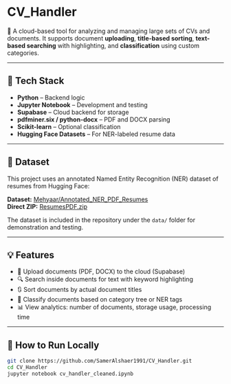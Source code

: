 # CV_Handler

🚀 A cloud-based tool for analyzing and managing large sets of CVs and documents. It supports document **uploading**, **title-based sorting**, **text-based searching** with highlighting, and **classification** using custom categories.

---

## 🔧 Tech Stack
- **Python** – Backend logic
- **Jupyter Notebook** – Development and testing
- **Supabase** – Cloud backend for storage
- **pdfminer.six / python-docx** – PDF and DOCX parsing
- **Scikit-learn** – Optional classification
- **Hugging Face Datasets** – For NER-labeled resume data

---

## 📂 Dataset

This project uses an annotated Named Entity Recognition (NER) dataset of resumes from Hugging Face:

**Dataset:** [Mehyaar/Annotated_NER_PDF_Resumes](https://huggingface.co/datasets/Mehyaar/Annotated_NER_PDF_Resumes)  
**Direct ZIP:** [ResumesPDF.zip](https://huggingface.co/datasets/Mehyaar/Annotated_NER_PDF_Resumes/blob/main/ResumesPDF.zip)

The dataset is included in the repository under the `data/` folder for demonstration and testing.

---

## 💡 Features

- 📁 Upload documents (PDF, DOCX) to the cloud (Supabase)
- 🔍 Search inside documents for text with keyword highlighting
- 🔃 Sort documents by actual document titles
- 🧠 Classify documents based on category tree or NER tags
- 📊 View analytics: number of documents, storage usage, processing time

---

## 🧪 How to Run Locally

```bash
git clone https://github.com/SamerAlshaer1991/CV_Handler.git
cd CV_Handler
jupyter notebook cv_handler_cleaned.ipynb
